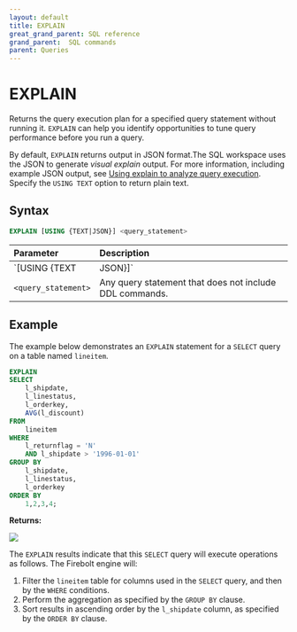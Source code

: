 ```yaml
---
layout: default
title: EXPLAIN
great_grand_parent: SQL reference
grand_parent:  SQL commands
parent: Queries
---
```


# EXPLAIN

Returns the query execution plan for a specified query statement without running it. `EXPLAIN` can help you identify opportunities to tune query performance before you run a query.

By default, `EXPLAIN` returns output in JSON format.The SQL workspace uses the JSON to generate *visual explain* output. For more information, including example JSON output, see [Using explain to analyze query execution](../../using-the-sql-workspace/using-explain-to-analyze-query-execution.md). Specify the `USING TEXT` option to return plain text.

## Syntax

```sql
EXPLAIN [USING {TEXT|JSON}] <query_statement>
```

| Parameter              | Description |
| :--------------------- | :---------- |
| `[USING {TEXT|JSON}]`  | Specifies the output format for the query plan. Defaults to JSON if not specified. If `USING TEXT` is specified, list view and graph view are not available. For more information, see [Viewing and copying explain output](../../using-the-sql-workspace/using-explain-to-analyze-query-execution.md#viewing-and-copying-explain-output). |
| `<query_statement>`    | Any query statement that does not include DDL commands. |

## Example

The example below demonstrates an `EXPLAIN` statement for a `SELECT` query on a table named `lineitem`.

```sql
EXPLAIN
SELECT
	l_shipdate,
	l_linestatus,
	l_orderkey,
	AVG(l_discount)
FROM
	lineitem
WHERE
	l_returnflag = 'N'
	AND l_shipdate > '1996-01-01'
GROUP BY
	l_shipdate,
	l_linestatus,
	l_orderkey
ORDER BY
	1,2,3,4;
```

**Returns:**

![](../../assets/images/explain_results.png)

The `EXPLAIN` results indicate that this `SELECT` query will execute operations as follows. The Firebolt engine will:

1. Filter the `lineitem` table for columns used in the `SELECT` query, and then by the `WHERE` conditions.
2. Perform the aggregation as specified by the `GROUP BY` clause.
3. Sort results in ascending order by the `l_shipdate` column, as specified by the `ORDER BY` clause.
